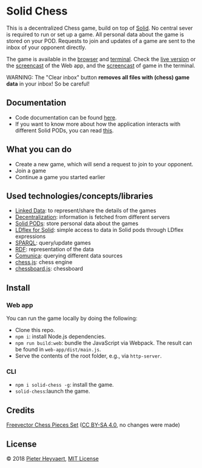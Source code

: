 # Solid Chess

This is a decentralized Chess game, build on top of [Solid](https://solid.inrupt.com/).
No central sever is required to run or set up a game.
All personal data about the game is stored on your POD.
Requests to join and updates of a game are sent to the inbox of your opponent directly.

The game is available in the [browser](#browser) and [terminal](#cli).
Check the [live version](https://pheyvaer.github.io/solid-chess/) or the [screencast](https://streamable.com/u5c4q) of the Web app, and
the [screencast](https://streamable.com/x7fo0) of game in the terminal.

WARNING: The "Clear inbox" button **removes all files with (chess) game data** in your inbox! So be careful!

## Documentation

- Code documentation can be found [here](https://pheyvaer.github.io/solid-chess/docs/).
- If you want to know more about how the application interacts with different Solid PODs, you can read [this](./interaction-with-pods.md).

## What you can do
- Create a new game, which will send a request to join to your opponent.
- Join a game
- Continue a game you started earlier

## Used technologies/concepts/libraries
- [Linked Data](https://en.wikipedia.org/wiki/Linked_data): to represent/share the details of the games
- [Decentralization](https://en.wikipedia.org/wiki/Decentralization#Information_technology): information is fetched from different servers
- [Solid PODs](https://solid.inrupt.com/get-a-solid-pod): store personal data about the games
- [LDflex for Solid](https://github.com/solid/query-ldflex): simple access to data in Solid pods through LDflex expressions
- [SPARQL](https://www.w3.org/TR/2013/REC-sparql11-overview-20130321/): query/update games
- [RDF](https://www.w3.org/TR/rdf11-concepts/): representation of the data
- [Comunica](https://github.com/comunica/): querying different data sources
- [chess.js](https://github.com/jhlywa/chess.js): chess engine
- [chessboard.js](https://github.com/oakmac/chessboardjs/): chessboard

## Install

### Web app

You can run the game locally by doing the following:
- Clone this repo.
- `npm i`: install Node.js dependencies.
- `npm run build:web`: bundle the JavaScript via Webpack. 
The result can be found in `web-app/dist/main.js`.
- Serve the contents of the root folder, e.g., via `http-server`.

### CLI

- `npm i solid-chess -g`: install the game.
- `solid-chess`:launch the game.

## Credits

[Freevector Chess Pieces Set](https://www.freevector.com/chess-pieces-set) ([CC BY-SA 4.0](https://creativecommons.org/licenses/by-sa/4.0/), no changes were made)

## License
© 2018 [Pieter Heyvaert](https://pieterheyvaert.com), [MIT License](https://github.com/pheyvaer/solid-chess/blob/master/LICENSE.md)
